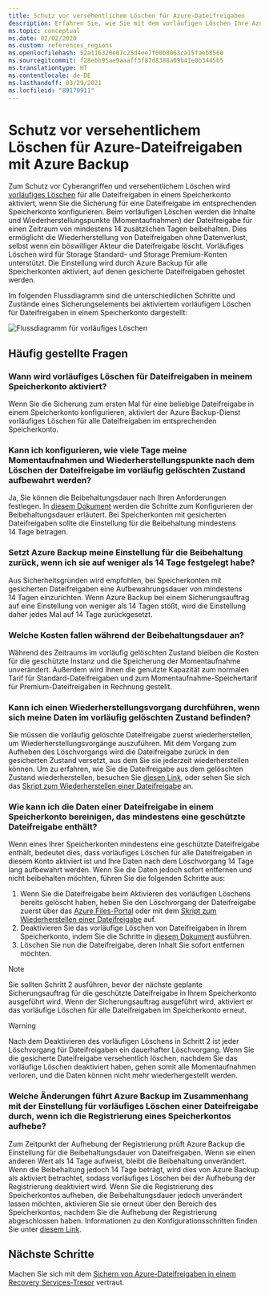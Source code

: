 ```yaml
---
title: Schutz vor versehentlichem Löschen für Azure-Dateifreigaben
description: Erfahren Sie, wie Sie mit dem vorläufigen Löschen Ihre Azure-Dateifreigaben vor versehentlichem Löschen schützen können.
ms.topic: conceptual
ms.date: 02/02/2020
ms.custom: references_regions
ms.openlocfilehash: 52a116320e07c25d4ee7f00b8063ca15faeb8560
ms.sourcegitcommit: f28ebb95ae9aaaff3f87d8388a09b41e0b3445b5
ms.translationtype: HT
ms.contentlocale: de-DE
ms.lasthandoff: 03/29/2021
ms.locfileid: "89179911"
---
```

# <a name="accidental-delete-protection-for-azure-file-shares-using-azure-backup"></a>Schutz vor versehentlichem Löschen für Azure-Dateifreigaben mit Azure Backup

Zum Schutz vor Cyberangriffen und versehentlichem Löschen wird [vorläufiges Löschen](../storage/files/storage-files-prevent-file-share-deletion.md) für alle Dateifreigaben in einem Speicherkonto aktiviert, wenn Sie die Sicherung für eine Dateifreigabe im entsprechenden Speicherkonto konfigurieren. Beim vorläufigen Löschen werden die Inhalte und Wiederherstellungspunkte (Momentaufnahmen) der Dateifreigabe für einen Zeitraum von mindestens 14 zusätzlichen Tagen beibehalten. Dies ermöglicht die Wiederherstellung von Dateifreigaben ohne Datenverlust, selbst wenn ein böswilliger Akteur die Dateifreigabe löscht.  Vorläufiges Löschen wird für Storage Standard- und Storage Premium-Konten unterstützt. Die Einstellung wird durch Azure Backup für alle Speicherkonten aktiviert, auf denen gesicherte Dateifreigaben gehostet werden.

Im folgenden Flussdiagramm sind die unterschiedlichen Schritte und Zustände eines Sicherungselements bei aktiviertem vorläufigem Löschen für Dateifreigaben in einem Speicherkonto dargestellt:

 ![Flussdiagramm für vorläufiges Löschen](./media/soft-delete-afs/soft-delete-flow-chart.png)

## <a name="frequently-asked-questions"></a>Häufig gestellte Fragen

### <a name="when-will-soft-delete-be-enabled-for-file-shares-in-my-storage-account"></a>Wann wird vorläufiges Löschen für Dateifreigaben in meinem Speicherkonto aktiviert?

Wenn Sie die Sicherung zum ersten Mal für eine beliebige Dateifreigabe in einem Speicherkonto konfigurieren, aktiviert der Azure Backup-Dienst vorläufiges Löschen für alle Dateifreigaben im entsprechenden Speicherkonto.

### <a name="can-i-configure-the-number-of-days-for-which-my-snapshots-and-restore-points-will-be-retained-in-soft-deleted-state-after-i-delete-the-file-share"></a>Kann ich konfigurieren, wie viele Tage meine Momentaufnahmen und Wiederherstellungspunkte nach dem Löschen der Dateifreigabe im vorläufig gelöschten Zustand aufbewahrt werden?

Ja, Sie können die Beibehaltungsdauer nach Ihren Anforderungen festlegen. In [diesem Dokument](../storage/files/storage-files-enable-soft-delete.md?tabs=azure-portal) werden die Schritte zum Konfigurieren der Beibehaltungsdauer erläutert. Bei Speicherkonten mit gesicherten Dateifreigaben sollte die Einstellung für die Beibehaltung mindestens 14 Tage betragen.

### <a name="does-azure-backup-reset-my-retention-setting-because-i-configured-it-to-less-than-14-days"></a>Setzt Azure Backup meine Einstellung für die Beibehaltung zurück, wenn ich sie auf weniger als 14 Tage festgelegt habe?

Aus Sicherheitsgründen wird empfohlen, bei Speicherkonten mit gesicherten Dateifreigaben eine Aufbewahrungsdauer von mindestens 14 Tagen einzurichten. Wenn Azure Backup bei einem Sicherungsauftrag auf eine Einstellung von weniger als 14 Tagen stößt, wird die Einstellung daher jedes Mal auf 14 Tage zurückgesetzt.

### <a name="what-is-the-cost-incurred-during-the-retention-period"></a>Welche Kosten fallen während der Beibehaltungsdauer an?

Während des Zeitraums im vorläufig gelöschten Zustand bleiben die Kosten für die geschützte Instanz und die Speicherung der Momentaufnahme unverändert.  Außerdem wird Ihnen die genutzte Kapazität zum normalen Tarif für Standard-Dateifreigaben und zum Momentaufnahme-Speichertarif für Premium-Dateifreigaben in Rechnung gestellt.

### <a name="can-i-perform-a-restore-operation-when-my-data-is-in-soft-deleted-state"></a>Kann ich einen Wiederherstellungsvorgang durchführen, wenn sich meine Daten im vorläufig gelöschten Zustand befinden?

Sie müssen die vorläufig gelöschte Dateifreigabe zuerst wiederherstellen, um Wiederherstellungsvorgänge auszuführen. Mit dem Vorgang zum Aufheben des Löschvorgangs wird die Dateifreigabe zurück in den gesicherten Zustand versetzt, aus dem Sie sie jederzeit wiederherstellen können. Um zu erfahren, wie Sie die Dateifreigabe aus dem gelöschten Zustand wiederherstellen, besuchen Sie [diesen Link](../storage/files/storage-files-enable-soft-delete.md?tabs=azure-portal#restore-soft-deleted-file-share), oder sehen Sie sich das [Skript zum Wiederherstellen einer Dateifreigabe](./scripts/backup-powershell-script-undelete-file-share.md) an.

### <a name="how-can-i-purge-the-data-of-a-file-share-in-a-storage-account-that-has-at-least-one-protected-file-share"></a>Wie kann ich die Daten einer Dateifreigabe in einem Speicherkonto bereinigen, das mindestens eine geschützte Dateifreigabe enthält?

Wenn eines Ihrer Speicherkonten mindestens eine geschützte Dateifreigabe enthält, bedeutet dies, dass vorläufiges Löschen für alle Dateifreigaben in diesem Konto aktiviert ist und Ihre Daten nach dem Löschvorgang 14 Tage lang aufbewahrt werden. Wenn Sie die Daten jedoch sofort entfernen und nicht beibehalten möchten, führen Sie die folgenden Schritte aus:

1. Wenn Sie die Dateifreigabe beim Aktivieren des vorläufigen Löschens bereits gelöscht haben, heben Sie den Löschvorgang der Dateifreigabe zuerst über das [Azure Files-Portal](../storage/files/storage-files-enable-soft-delete.md?tabs=azure-portal#restore-soft-deleted-file-share) oder mit dem [Skript zum Wiederherstellen einer Dateifreigabe](./scripts/backup-powershell-script-undelete-file-share.md) auf.
2. Deaktivieren Sie das vorläufige Löschen von Dateifreigaben in Ihrem Speicherkonto, indem Sie die Schritte in [diesem Dokument](../storage/files/storage-files-enable-soft-delete.md?tabs=azure-portal#disable-soft-delete) ausführen.
3. Löschen Sie nun die Dateifreigabe, deren Inhalt Sie sofort entfernen möchten.

>[!NOTE]
>Sie sollten Schritt 2 ausführen, bevor der nächste geplante Sicherungsauftrag für die geschützte Dateifreigabe in Ihrem Speicherkonto ausgeführt wird. Wenn der Sicherungsauftrag ausgeführt wird, aktiviert er das vorläufige Löschen für alle Dateifreigaben im Speicherkonto erneut.

>[!WARNING]
>Nach dem Deaktivieren des vorläufigen Löschens in Schritt 2 ist jeder Löschvorgang für Dateifreigaben ein dauerhafter Löschvorgang. Wenn Sie die gesicherte Dateifreigabe versehentlich löschen, nachdem Sie das vorläufige Löschen deaktiviert haben, gehen somit alle Momentaufnahmen verloren, und die Daten können nicht mehr wiederhergestellt werden.

### <a name="in-the-context-of-a-file-shares-soft-delete-setting-what-changes-does-azure-backup-do-when-i-unregister-a-storage-account"></a>Welche Änderungen führt Azure Backup im Zusammenhang mit der Einstellung für vorläufiges Löschen einer Dateifreigabe durch, wenn ich die Registrierung eines Speicherkontos aufhebe?

Zum Zeitpunkt der Aufhebung der Registrierung prüft Azure Backup die Einstellung für die Beibehaltungsdauer von Dateifreigaben. Wenn sie einen anderen Wert als 14 Tage aufweist, bleibt die Beibehaltung unverändert. Wenn die Beibehaltung jedoch 14 Tage beträgt, wird dies von Azure Backup als aktiviert betrachtet, sodass vorläufiges Löschen bei der Aufhebung der Registrierung deaktiviert wird. Wenn Sie die Registrierung des Speicherkontos aufheben, die Beibehaltungsdauer jedoch unverändert lassen möchten, aktivieren Sie sie erneut über den Bereich des Speicherkontos, nachdem Sie die Aufhebung der Registrierung abgeschlossen haben. Informationen zu den Konfigurationsschritten finden Sie unter [diesem Link](../storage/files/storage-files-enable-soft-delete.md?tabs=azure-portal#restore-soft-deleted-file-share).

## <a name="next-steps"></a>Nächste Schritte

Machen Sie sich mit dem [Sichern von Azure-Dateifreigaben in einem Recovery Services-Tresor](backup-afs.md) vertraut.
